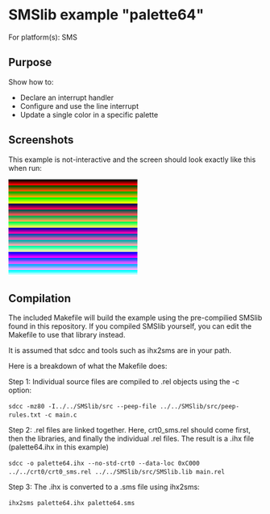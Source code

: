 # SMSlib example "palette64"

For platform(s): SMS

## Purpose

Show how to:
 - Declare an interrupt handler
 - Configure and use the line interrupt
 - Update a single color in a specific palette

## Screenshots

This example is not-interactive and the screen should look exactly like this when run:

![Expected result](screenshots/palette64.png)

## Compilation

The included Makefile will build the example using the pre-compilied SMSlib found in this repository. If you compiled SMSlib yourself, you can edit the Makefile to use that library instead.

It is assumed that sdcc and tools such as ihx2sms are in your path.

Here is a breakdown of what the Makefile does:

Step 1: Individual source files are compiled to .rel objects using the -c option:

`sdcc -mz80 -I../../SMSlib/src --peep-file ../../SMSlib/src/peep-rules.txt -c main.c`

Step 2: .rel files are linked together. Here, crt0_sms.rel should come first, then the libraries, and finally
the individual .rel files. The result is a .ihx file (palette64.ihx in this example)

`sdcc -o palette64.ihx --no-std-crt0 --data-loc 0xC000 ../../crt0/crt0_sms.rel ../../SMSlib/src/SMSlib.lib main.rel`

Step 3: The .ihx is converted to a .sms file using ihx2sms:

`ihx2sms palette64.ihx palette64.sms`

